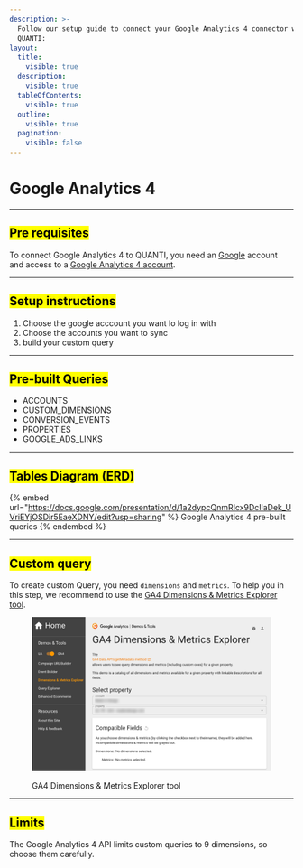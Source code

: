 ```yaml
---
description: >-
  Follow our setup guide to connect your Google Analytics 4 connector with
  QUANTI:
layout:
  title:
    visible: true
  description:
    visible: true
  tableOfContents:
    visible: true
  outline:
    visible: true
  pagination:
    visible: false
---
```


# Google Analytics 4

***

## <mark style="background-color:yellow;">Pre requisites</mark> <a href="#pre-requisites" id="pre-requisites"></a>

To connect Google Analytics 4 to QUANTI, you need an [Google](https://www.google.com/account/about/) account and access to a [Google Analytics 4 account](https://analytics.google.com/analytics/web/).

***

## <mark style="background-color:yellow;">Setup instructions</mark>

1. Choose the google acccount you want lo log in with
2. Choose the accounts you want to sync
3. build your custom query

***

## <mark style="background-color:yellow;">Pre-built Queries</mark>

* ACCOUNTS
* CUSTOM\_DIMENSIONS
* CONVERSION\_EVENTS
* PROPERTIES
* GOOGLE\_ADS\_LINKS

***

## <mark style="background-color:yellow;">Tables Diagram (ERD)</mark>

{% embed url="https://docs.google.com/presentation/d/1a2dypcQnmRIcx9DcIlaDek_UVriEYjOSDir5EaeXDNY/edit?usp=sharing" %}
Google Analytics 4 pre-built queries
{% endembed %}

***

## <mark style="background-color:yellow;">Custom query</mark>

To create custom Query, you need `dimensions` and `metrics`. To help you in this step, we recommend to use the [GA4 Dimensions & Metrics Explorer tool](https://ga-dev-tools.google/ga4/dimensions-metrics-explorer/).

<figure><img src="../../.gitbook/assets/GA4-Dimensions-Metrics-Explorer.png" alt="GA4 Dimensions &#x26; Metrics Explorer tool"><figcaption><p>GA4 Dimensions &#x26; Metrics Explorer tool</p></figcaption></figure>

***

## <mark style="background-color:yellow;">Limits</mark>

The Google Analytics 4 API limits custom queries to 9 dimensions, so choose them carefully.
